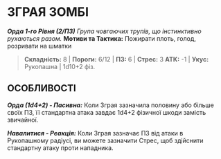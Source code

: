 ﻿# ЗГРАЯ ЗОМБІ

***Орда 1-го Рівня (2/ПЗ)***
*Група човгаючих трупів, що інстинктивно рухаються разом.*
**Мотиви та Тактика:** Пожирати плоть, голод, розривати на шматки

> **Складність:** 8 | **Пороги:** 6/12 | **ПЗ:** 6 | **Стрес:** 3
> **АТК:** -1 | **Укус:** Рукопашна | 1d10+2 фіз.

## ОСОБЛИВОСТІ

***Орда (1d4+2) - Пасивна:*** Коли Зграя зазначила половину або більше своїх ПЗ, її стандартна атака завдає 1d4+2 фізичної шкоди замість звичайної.

***Навалитися - Реакція:*** Коли Зграя зазначає ПЗ від атаки в Рукопашному радіусі, ви можете зазначити Стрес, щоб здійснити стандартну атаку проти нападника.